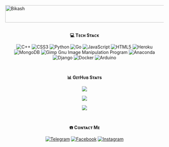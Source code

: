 <img src="https://readme-typing-svg.herokuapp.com?font=Kaushan+Script&size=40&duration=3500&color=447FF7&background=FFFFFF00&center=true&vCenter=true&width=650&height=55&lines=Welcome+To+Bikash's+GitHub!+💐;I+am+Bikash+Maity!+😎;I+am+a+Small+Telegram+Bot+Developer+🧑‍💻;I+am+From+India+🇮🇳;Please+Support+and+Follow+🙏" alt="Bikash" width="650" height="55">

<div align="center">
<br><p align="center"><b>💻 Tᴇᴄʜ Sᴛᴀᴄᴋ</b></p>
<p align="center"><img 

![C++](https://img.shields.io/badge/c++-%2300599C.svg?style=for-the-badge&logo=c%2B%2B&logoColor=white) ![CSS3](https://img.shields.io/badge/css3-%231572B6.svg?style=for-the-badge&logo=css3&logoColor=white) ![Python](https://img.shields.io/badge/python-3670A0?style=for-the-badge&logo=python&logoColor=ffdd54) ![Go](https://img.shields.io/badge/go-%2300ADD8.svg?style=for-the-badge&logo=go&logoColor=white) ![JavaScript](https://img.shields.io/badge/javascript-%23323330.svg?style=for-the-badge&logo=javascript&logoColor=%23F7DF1E) ![HTML5](https://img.shields.io/badge/html5-%23E34F26.svg?style=for-the-badge&logo=html5&logoColor=white) ![Heroku](https://img.shields.io/badge/heroku-%23430098.svg?style=for-the-badge&logo=heroku&logoColor=white) ![MongoDB](https://img.shields.io/badge/MongoDB-%234ea94b.svg?style=for-the-badge&logo=mongodb&logoColor=white) ![Gimp Gnu Image Manipulation Program](https://img.shields.io/badge/Gimp-657D8B?style=for-the-badge&logo=gimp&logoColor=FFFFFF) ![Anaconda](https://img.shields.io/badge/Anaconda-%2344A833.svg?style=for-the-badge&logo=anaconda&logoColor=white) ![Django](https://img.shields.io/badge/django-%23092E20.svg?style=for-the-badge&logo=django&logoColor=white) ![Docker](https://img.shields.io/badge/docker-%230db7ed.svg?style=for-the-badge&logo=docker&logoColor=white) ![Arduino](https://img.shields.io/badge/-Arduino-00979D?style=for-the-badge&logo=Arduino&logoColor=white)

<div align="center">
<br><p align="center"><b>📊 GɪᴛHᴜʙ Sᴛᴀᴛs</b></p>

<p align="center">
<img src="https://github-stats-alpha.vercel.app/api/?username=Bikash-KM&cc=000&tc=00ff00&ic=fff000&include_all_commits=true&count_private=true&bc=fff" align="center"></p></div>

<p align="center">
<img src="https://github-readme-stats.vercel.app/api?username=Bikash-KM&&show_icons=true&theme=highcontrast" align="center"></p> 

<p align="center">
<img src="https://github-readme-stats.vercel.app/api/top-langs/?username=Bikash-KM&theme=highcontrast&hide_border=false&include_all_commits=true&count_private=true&layout=compact" align="center"></p>

<div align="center">
<br><p align="center"><b>☎️ Cᴏɴᴛᴀᴄᴛ Mᴇ</b></p>

[![Telegram](https://img.shields.io/badge/Telegram-%231877F2.svg?logo=Telegram&logoColor=white)](https://telegram.me/HeyyDarkLord) [![Facebook](https://img.shields.io/badge/Facebook-%231877F2.svg?logo=Facebook&logoColor=white)](https://facebook.com/61550232132439) [![Instagram](https://img.shields.io/badge/Instagram-%23E4405F.svg?logo=Instagram&logoColor=white)](https://instagram.com/maitybikash_01) 
